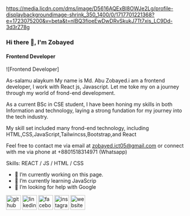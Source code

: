 https://media.licdn.com/dms/image/D5616AQExBI8OWJe2Lg/profile-displaybackgroundimage-shrink_350_1400/0/1717701221368?e=1723075200&v=beta&t=nlBQ3fioeEwDwDRvSkukJ7Tt7xis_LC9Dd-3d3rZ78g

### Hi there 👋, I'm Zobayed
#### Frontend Developer
![Frontend Developer]

As-salamu alaykum
My name is  Md. Abu Zobayed.i am a frontend developer, I work with React js, Javascript. Let me toke my on a journey through my world of frond-end development. 

As a current BSc in CSE student, I have been honing my skills in both Information and technology, laying a strong fundation for my journey into the tech industry. 

My skill set included many frond-end technology, including HTML,CSS,JavaScript,Tailwincss,Bootstrap,and React 

Feel free to contact me via email at zobayed.ict05@gmail.com or connect with me via phone at +8801518314971 (Whatsapp)

Skills:  REACT / JS / HTML / CSS

- 🔭 I’m currently working on this page. 
- 🌱 I’m currently learning JavaScrip 
- 🤔 I’m looking for help with Google 


[<img src='https://cdn.jsdelivr.net/npm/simple-icons@3.0.1/icons/github.svg' alt='github' height='40'>](https://github.com/https://github.com/AbuZobayed)  [<img src='https://cdn.jsdelivr.net/npm/simple-icons@3.0.1/icons/linkedin.svg' alt='linkedin' height='40'>](https://www.linkedin.com/in/https://www.linkedin.com/in/zobayedhossen//)  [<img src='https://cdn.jsdelivr.net/npm/simple-icons@3.0.1/icons/facebook.svg' alt='facebook' height='40'>](https://www.facebook.com/https://www.facebook.com/md.jehad.7587/)  [<img src='https://cdn.jsdelivr.net/npm/simple-icons@3.0.1/icons/instagram.svg' alt='instagram' height='40'>](https://www.instagram.com/https://www.instagram.com/zobayed_hossen//)  [<img src='https://cdn.jsdelivr.net/npm/simple-icons@3.0.1/icons/icloud.svg' alt='website' height='40'>](www.zobayed.com)  


